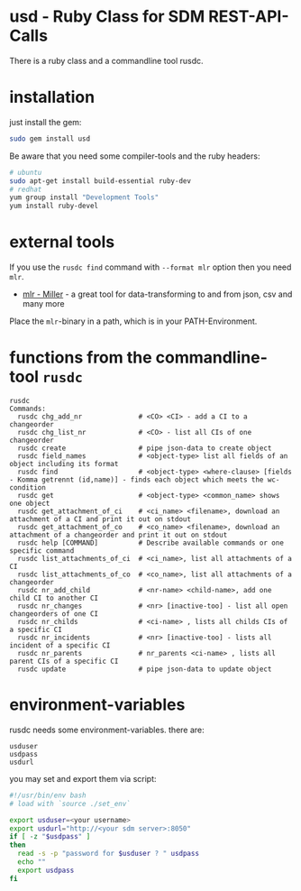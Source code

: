 
# usd - Ruby Class for SDM REST-API-Calls

There is a ruby class and a commandline tool rusdc.

# installation

just install the gem:

```bash
sudo gem install usd
```

Be aware that you need some compiler-tools and the ruby headers:

```bash
# ubuntu
sudo apt-get install build-essential ruby-dev
# redhat
yum group install "Development Tools"
yum install ruby-devel
```

# external tools

If you use the `rusdc find` command with `--format mlr` option then you need `mlr`.

- [mlr - Miller](http://johnkerl.org/miller/doc/index.html) - a great tool for data-transforming to and from json, csv and many more

Place the `mlr`-binary in a path, which is in your PATH-Environment.

# functions from the commandline-tool `rusdc`

```
rusdc
Commands:
  rusdc chg_add_nr              # <CO> <CI> - add a CI to a changeorder
  rusdc chg_list_nr             # <CO> - list all CIs of one changeorder
  rusdc create                  # pipe json-data to create object
  rusdc field_names             # <object-type> list all fields of an object including its format
  rusdc find                    # <object-type> <where-clause> [fields - Komma getrennt (id,name)] - finds each object which meets the wc-condition
  rusdc get                     # <object-type> <common_name> shows one object
  rusdc get_attachment_of_ci    # <ci_name> <filename>, download an attachment of a CI and print it out on stdout
  rusdc get_attachment_of_co    # <co_name> <filename>, download an attachment of a changeorder and print it out on stdout
  rusdc help [COMMAND]          # Describe available commands or one specific command
  rusdc list_attachments_of_ci  # <ci_name>, list all attachments of a CI
  rusdc list_attachments_of_co  # <co_name>, list all attachments of a changeorder
  rusdc nr_add_child            # <nr-name> <child-name>, add one child CI to another CI
  rusdc nr_changes              # <nr> [inactive-too] - list all open changeorders of one CI
  rusdc nr_childs               # <ci-name> , lists all childs CIs of a specific CI
  rusdc nr_incidents            # <nr> [inactive-too] - lists all incident of a specific CI
  rusdc nr_parents              # nr_parents <ci-name> , lists all parent CIs of a specific CI
  rusdc update                  # pipe json-data to update object
```

# environment-variables

rusdc needs some environment-variables. there are:

```
usduser
usdpass
usdurl
```

you may set and export them via script:

```bash
#!/usr/bin/env bash
# load with `source ./set_env`

export usduser=<your username>
export usdurl="http://<your sdm server>:8050"
if [ -z "$usdpass" ]
then
  read -s -p "password for $usduser ? " usdpass
  echo ""
  export usdpass
fi
```
